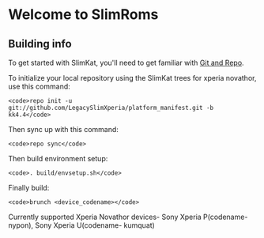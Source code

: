 Welcome to SlimRoms
===================


Building info
---------------

To get started with SlimKat, you'll need to get familiar with
[Git and Repo](http://source.android.com/download/using-repo).


To initialize your local repository using the SlimKat trees for xperia novathor, use this command:


	<code>repo init -u git://github.com/LegacySlimXperia/platform_manifest.git -b kk4.4</code>


Then sync up with this command:

	<code>repo sync</code>
	

Then build environment setup:

	<code>. build/envsetup.sh</code>
	
Finally build:

	<code>brunch <device_codename></code>

Currently supported Xperia Novathor devices- Sony Xperia P(codename- nypon), Sony Xperia U(codename- kumquat)

